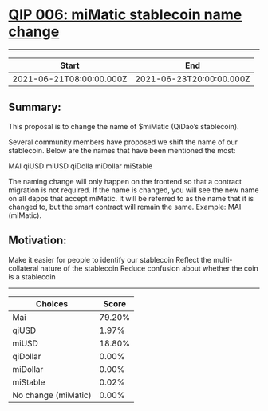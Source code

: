 
# [QIP 006: miMatic stablecoin name change](https://snapshot.org/#/qidao.eth/proposal/QmbG9zLwNg3LjYdsavP8ZWzGtDpNgPGCB1WMW8XUx7Bnu4)

---
| Start | End |
| --- | --- |
| 2021-06-21T08:00:00.000Z | 2021-06-23T20:00:00.000Z |


## Summary:

This proposal is to change the name of $miMatic (QiDao’s stablecoin).

Several community members have proposed we shift the name of our stablecoin. Below are the names that have been mentioned the most:

MAI
qiUSD
miUSD
qiDolla
miDollar
miStable

The naming change will only happen on the frontend so that a contract migration is not required. If the name is changed, you will see the new name on all dapps that accept miMatic. It will be referred to as the name that it is changed to, but the smart contract will remain the same. Example: MAI (miMatic).

## Motivation:
Make it easier for people to identify our stablecoin
Reflect the multi-collateral nature of the stablecoin
Reduce confusion about whether the coin is a stablecoin 



---
| Choices | Score |
| --- | --- |
| Mai | 79.20% |
| qiUSD | 1.97% |
| miUSD | 18.80% |
| qiDollar | 0.00% |
| miDollar | 0.00% |
| miStable | 0.02% |
| No change (miMatic) | 0.00% |

